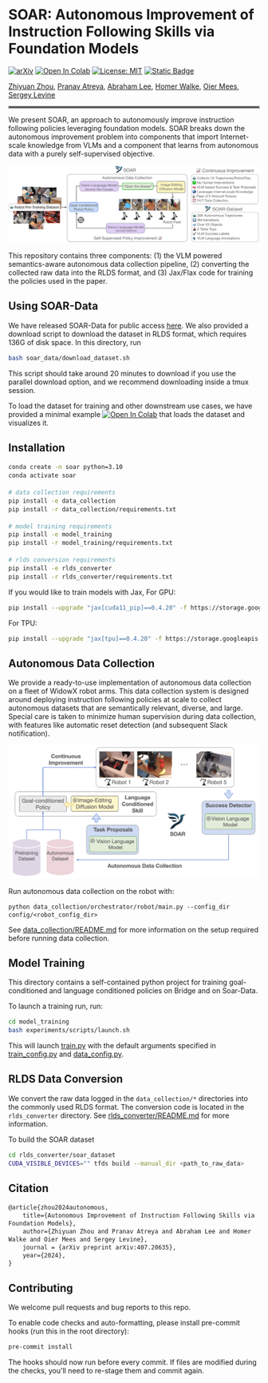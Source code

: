 # SOAR: Autonomous Improvement of Instruction Following Skills via Foundation Models
[](media/soar_logo.jpeg)
[![arXiv](https://img.shields.io/badge/arXiv-2407.08693-df2a2a.svg)](https://arxiv.org/pdf/2407.20635)
[![Open In Colab](https://colab.research.google.com/assets/colab-badge.svg)](https://githubtocolab.com/rail-berkeley/soar/blob/main/soar_data/load_soar_data.ipynb)
[![License: MIT](https://img.shields.io/badge/License-MIT-yellow.svg)](https://opensource.org/licenses/MIT)
[![Static Badge](https://img.shields.io/badge/Project-Page-a)](https://auto-improvement.github.io/)

[Zhiyuan Zhou](https://zhouzypaul.github.io/), [Pranav Atreya](https://pranavatreya.github.io/), [Abraham Lee](https://www.linkedin.com/in/abraham-lee-4a0497242?original_referer=https%3A%2F%2Fwww.google.com%2F), [Homer Walke](https://homerwalke.com/), [Oier Mees](https://www.oiermees.com/), [Sergey Levine](https://people.eecs.berkeley.edu/~svlevine/)
<hr style="border: 2px solid gray;"></hr>

We present SOAR,  an approach to autonomously improve instruction following policies leveraging
foundation models. SOAR breaks down the autonomous improvement problem into components that import
Internet-scale knowledge from VLMs and a component that learns from autonomous data with a purely self-supervised objective.

![](media/soar_teaser.png)

This repository contains three components: (1) the VLM powered semantics-aware autonomous data collection pipeline, (2) converting the collected raw data into the RLDS format, and (3) Jax/Flax code for training the policies used in the paper.

## Using SOAR-Data

We have released SOAR-Data for public access [here](https://rail.eecs.berkeley.edu/datasets/soar_release/1.0.0/).
We also provided a download script to download the dataset in RLDS format, which requires 136G of disk space.
In this directory, run
```bash
bash soar_data/download_dataset.sh
```
This script should take around 20 minutes to download if you use the parallel download option, and we recommend downloading inside a tmux session.

To load the dataset for training and other downstream use cases, we have provided a minimal example [![Open In Colab](https://colab.research.google.com/assets/colab-badge.svg)](https://githubtocolab.com/rail-berkeley/soar/blob/main/soar_data/load_soar_data.ipynb) that loads the dataset and visualizes it.

## Installation
```bash
conda create -n soar python=3.10
conda activate soar

# data collection requirements
pip install -e data_collection
pip install -r data_collection/requirements.txt

# model training requirements
pip install -e model_training
pip install -r model_training/requirements.txt

# rlds conversion requirements
pip install -e rlds_converter
pip install -r rlds_converter/requirements.txt
```

If you would like to train models with Jax,
For GPU:
```bash
pip install --upgrade "jax[cuda11_pip]==0.4.20" -f https://storage.googleapis.com/jax-releases/jax_cuda_releases.html
```

For TPU:
```bash
pip install --upgrade "jax[tpu]==0.4.20" -f https://storage.googleapis.com/jax-releases/libtpu_releases.html
```


## Autonomous Data Collection

We provide a ready-to-use implementation of autonomous data collection on a fleet of WidowX robot arms. This data collection system is designed around deploying instruction following policies at scale to collect autonomous datasets that are semantically relevant, diverse, and large. Special care is taken to minimize human supervision during data collection, with features like automatic reset detection (and subsequent Slack notification).

![](media/autonomous_data_collection.png)

Run autonomous data collection on the robot with:
```
python data_collection/orchestrator/robot/main.py --config_dir config/<robot_config_dir>
```

See [data_collection/README.md](data_collection/README.md) for more information on the setup required before running data collection.

## Model Training
This directory contains a self-contained python project for training goal-conditioned and language conditioned policies on Bridge and on Soar-Data.

To launch a training run, run:
```bash
cd model_training
bash experiments/scripts/launch.sh
```
This will launch [train.py](model_training/experiments/train.py) with the default arguments specified in [train_config.py](model_training/experiments/configs/train_config.py) and [data_config.py](model_training/experiments/configs/data_config.py).

## RLDS Data Conversion
We convert the raw data logged in the `data_collection/*` directories into the commonly used RLDS format. The conversion code is
located in the `rlds_converter` directory. See [rlds_converter/README.md](rlds_converter/README.md) for more information.

To build the SOAR dataset
```bash
cd rlds_converter/soar_dataset
CUDA_VISIBLE_DEVICES="" tfds build --manual_dir <path_to_raw_data>
```

## Citation
```
@article{zhou2024autonomous,
    title={Autonomous Improvement of Instruction Following Skills via Foundation Models},
    author={Zhiyuan Zhou and Pranav Atreya and Abraham Lee and Homer Walke and Oier Mees and Sergey Levine},
    journal = {arXiv preprint arXiv:407.20635},
    year={2024},
}
```

## Contributing
We welcome pull requests and bug reports to this repo.

To enable code checks and auto-formatting, please install pre-commit hooks (run this in the root directory):
```bash
pre-commit install
```
The hooks should now run before every commit. If files are modified during the checks, you'll need to re-stage them and commit again.
